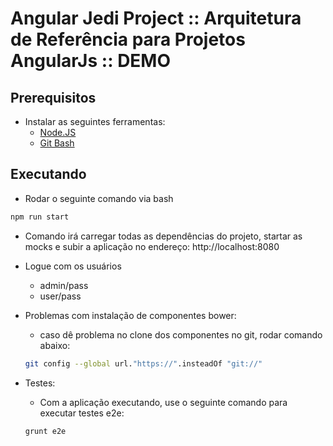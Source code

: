 # Angular Jedi Project :: Arquitetura de Referência para Projetos AngularJs :: DEMO

## Prerequisitos

* Instalar as seguintes ferramentas:
	- [Node.JS](https://nodejs.org/download)
	- [Git Bash](https://git-scm.com/downloads)

## Executando

* Rodar o seguinte comando via bash

```bash
npm run start
```

* Comando irá carregar todas as dependências do projeto, startar as mocks e subir a aplicação no endereço: http://localhost:8080

* Logue com os usuários
	- admin/pass
	- user/pass

* Problemas com instalação de componentes bower:
	- caso dê problema no clone dos componentes no git, rodar comando abaixo:
	```bash
	git config --global url."https://".insteadOf "git://"
	```

* Testes:
	- Com a aplicação executando, use o seguinte comando para executar testes e2e:
	```bash
	grunt e2e
	```

